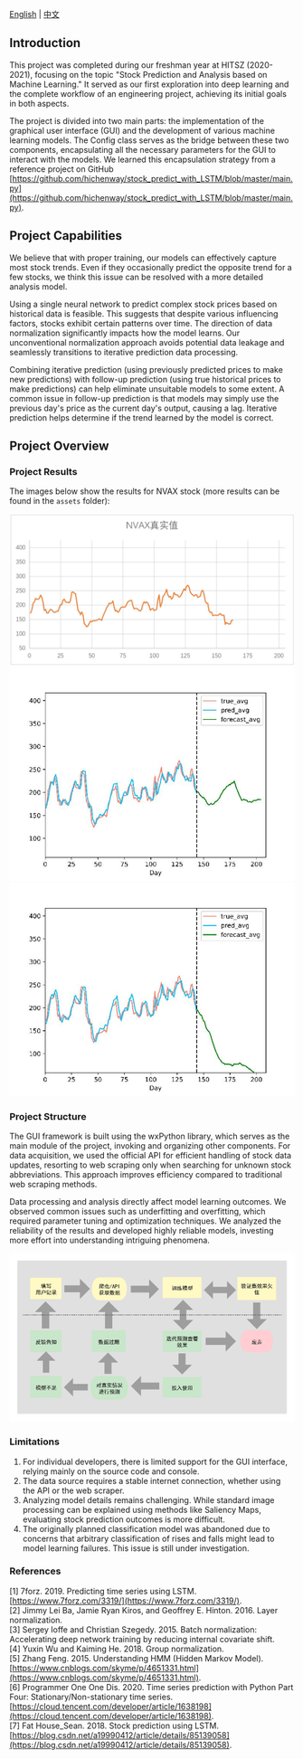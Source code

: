 [English](README.md) | [中文](README_zh.md)

## Introduction

This project was completed during our freshman year at HITSZ (2020-2021), focusing on the topic "Stock Prediction and Analysis based on Machine Learning." It served as our first exploration into deep learning and the complete workflow of an engineering project, achieving its initial goals in both aspects.

The project is divided into two main parts: the implementation of the graphical user interface (GUI) and the development of various machine learning models. The Config class serves as the bridge between these two components, encapsulating all the necessary parameters for the GUI to interact with the models. We learned this encapsulation strategy from a reference project on GitHub [https://github.com/hichenway/stock_predict_with_LSTM/blob/master/main.py](https://github.com/hichenway/stock_predict_with_LSTM/blob/master/main.py).

## Project Capabilities

We believe that with proper training, our models can effectively capture most stock trends. Even if they occasionally predict the opposite trend for a few stocks, we think this issue can be resolved with a more detailed analysis model.

Using a single neural network to predict complex stock prices based on historical data is feasible. This suggests that despite various influencing factors, stocks exhibit certain patterns over time. The direction of data normalization significantly impacts how the model learns. Our unconventional normalization approach avoids potential data leakage and seamlessly transitions to iterative prediction data processing.


Combining iterative prediction (using previously predicted prices to make new predictions) with follow-up prediction (using true historical prices to make predictions) can help eliminate unsuitable models to some extent. A common issue in follow-up prediction is that models may simply use the previous day's price as the current day's output, causing a lag. Iterative prediction helps determine if the trend learned by the model is correct.

## Project Overview

### Project Results

The images below show the results for NVAX stock (more results can be found in the `assets` folder):

![fig_1](assets/NVAX_true.png)  
![fig_2](assets/NVAX_forecast_1.png)  
![fig_3](assets/NVAX_forecast_2.png)

### Project Structure

The GUI framework is built using the wxPython library, which serves as the main module of the project, invoking and organizing other components. For data acquisition, we used the official API for efficient handling of stock data updates, resorting to web scraping only when searching for unknown stock abbreviations. This approach improves efficiency compared to traditional web scraping methods.

Data processing and analysis directly affect model learning outcomes. We observed common issues such as underfitting and overfitting, which required parameter tuning and optimization techniques. We analyzed the reliability of the results and developed highly reliable models, investing more effort into understanding intriguing phenomena.

![procedure](assets/procedure.png)

### Limitations

1. For individual developers, there is limited support for the GUI interface, relying mainly on the source code and console.
2. The data source requires a stable internet connection, whether using the API or the web scraper.
3. Analyzing model details remains challenging. While standard image processing can be explained using methods like Saliency Maps, evaluating stock prediction outcomes is more difficult.
4. The originally planned classification model was abandoned due to concerns that arbitrary classification of rises and falls might lead to model learning failures. This issue is still under investigation.

### References

[1] 7forz. 2019. Predicting time series using LSTM. [https://www.7forz.com/3319/](https://www.7forz.com/3319/).  
[2] Jimmy Lei Ba, Jamie Ryan Kiros, and Geoffrey E. Hinton. 2016. Layer normalization.  
[3] Sergey Ioffe and Christian Szegedy. 2015. Batch normalization: Accelerating deep network training by reducing internal covariate shift.  
[4] Yuxin Wu and Kaiming He. 2018. Group normalization.  
[5] Zhang Feng. 2015. Understanding HMM (Hidden Markov Model). [https://www.cnblogs.com/skyme/p/4651331.html](https://www.cnblogs.com/skyme/p/4651331.html).  
[6] Programmer One One Dis. 2020. Time series prediction with Python Part Four: Stationary/Non-stationary time series. [https://cloud.tencent.com/developer/article/1638198](https://cloud.tencent.com/developer/article/1638198).  
[7] Fat House_Sean. 2018. Stock prediction using LSTM. [https://blog.csdn.net/a19990412/article/details/85139058](https://blog.csdn.net/a19990412/article/details/85139058).